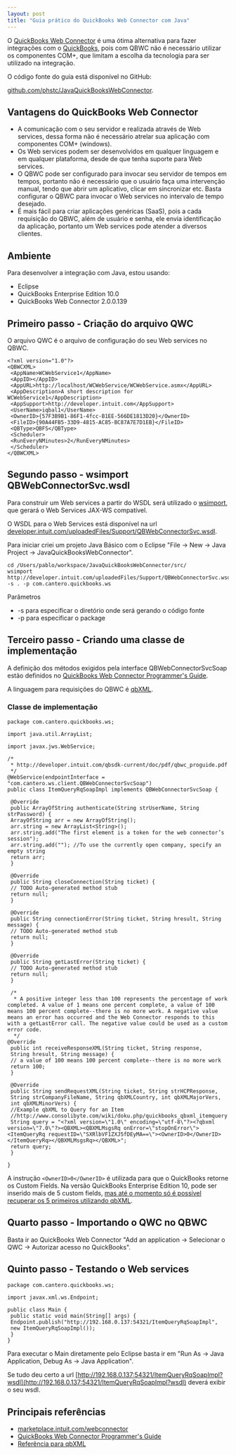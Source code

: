 ```yaml
---
layout: post
title: "Guia prático do QuickBooks Web Connector com Java"
---
```


O [QuickBooks Web Connector](http://marketplace.intuit.com/webconnector) é uma ótima alternativa para fazer integrações com o [QuickBooks](http://quickbooks.intuit.com), pois com QBWC não é necessário utilizar os componentes COM+, que limitam a escolha da tecnologia para ser utilizado na integração.

O código fonte do guia está disponível no GitHub:

[github.com/phstc/JavaQuickBooksWebConnector](http://github.com/phstc/JavaQuickBooksWebConnector).

## Vantagens do QuickBooks Web Connector

* A comunicação com o seu servidor e realizada através de Web services, dessa forma não é necessário atrelar sua aplicação com componentes COM+ (windows).
* Os Web services podem ser desenvolvidos em qualquer linguagem e em qualquer plataforma, desde de que tenha suporte para Web services.
* O QBWC pode ser configurado para invocar seu servidor de tempos em tempos, portanto não é necessário que o usuário faça uma intervenção manual, tendo que abrir um aplicativo, clicar em sincronizar etc. Basta configurar o QBWC para invocar o Web services no intervalo de tempo desejado.
* É mais fácil para criar aplicações genéricas (SaaS), pois a cada requisição do QBWC, além de usuário e senha, ele envia identificação da aplicação, portanto um Web services pode atender a diversos clientes.

## Ambiente

Para desenvolver a integração com Java, estou usando:

* Eclipse
* QuickBooks Enterprise Edition 10.0
* QuickBooks Web Connector 2.0.0.139

## Primeiro passo - Criação do arquivo QWC

O arquivo QWC é o arquivo de configuração do seu Web services no QBWC.

    <?xml version="1.0"?>
    <QBWCXML>
     <AppName>WCWebService1</AppName>
     <AppID></AppID>
     <AppURL>http://localhost/WCWebService/WCWebService.asmx</AppURL>
     <AppDescription>A short description for WCWebService1</AppDescription>
     <AppSupport>http://developer.intuit.com</AppSupport>
     <UserName>iqbal1</UserName>
     <OwnerID>{57F3B9B1-86F1-4fcc-B1EE-566DE1813D20}</OwnerID>
     <FileID>{90A44FB5-33D9-4815-AC85-BC87A7E7D1EB}</FileID>
     <QBType>QBFS</QBType>
     <Scheduler>
     <RunEveryNMinutes>2</RunEveryNMinutes>
     </Scheduler>
    </QBWCXML>

## Segundo passo - wsimport QBWebConnectorSvc.wsdl

Para construir um Web services a partir do WSDL será utilizado o [wsimport](http://download.oracle.com/docs/cd/E17802_01/webservices/webservices/docs/2.0/jaxws/wsimport.html), que gerará o Web Services JAX-WS compatível.

O WSDL para o Web Services está disponível na url [developer.intuit.com/uploadedFiles/Support/QBWebConnectorSvc.wsdl](http://developer.intuit.com/uploadedFiles/Support/QBWebConnectorSvc.wsdl).

Para iniciar criei um projeto Java Básico com o Eclipse "File -> New -> Java Project -> JavaQuickBooksWebConnector".

    cd /Users/pablo/workspace/JavaQuickBooksWebConnector/src/
    wsimport http://developer.intuit.com/uploadedFiles/Support/QBWebConnectorSvc.wsdl -s . -p com.cantero.quickbooks.ws

Parâmetros

* -s para especificar o diretório onde será gerando o código fonte
* -p para especificar o package

## Terceiro passo - Criando uma classe de implementação

A definição dos métodos exigidos pela interface QBWebConnectorSvcSoap estão definidos no [QuickBooks Web Connector Programmer's Guide](http://developer.intuit.com/qbsdk-current/doc/pdf/qbwc_proguide.pdf).

A linguagem para requisições do QBWC é [qbXML](http://developer.intuit.com/qbSDK-Current/Common/newOSR/index.html).

### Classe de implementação

    package com.cantero.quickbooks.ws;

    import java.util.ArrayList;

    import javax.jws.WebService;

    /*
     * http://developer.intuit.com/qbsdk-current/doc/pdf/qbwc_proguide.pdf
     */
    @WebService(endpointInterface = "com.cantero.ws.client.QBWebConnectorSvcSoap")
    public class ItemQueryRqSoapImpl implements QBWebConnectorSvcSoap {

     @Override
     public ArrayOfString authenticate(String strUserName, String strPassword) {
     ArrayOfString arr = new ArrayOfString();
     arr.string = new ArrayList<String>();
     arr.string.add("The first element is a token for the web connector’s session");
     arr.string.add(""); //To use the currently open company, specify an empty string
     return arr;
     }

     @Override
     public String closeConnection(String ticket) {
     // TODO Auto-generated method stub
     return null;
     }

     @Override
     public String connectionError(String ticket, String hresult, String message) {
     // TODO Auto-generated method stub
     return null;
     }

     @Override
     public String getLastError(String ticket) {
     // TODO Auto-generated method stub
     return null;
     }

     /*
      * A positive integer less than 100 represents the percentage of work completed. A value of 1 means one percent complete, a value of 100 means 100 percent complete--there is no more work. A negative value means an error has occurred and the Web Connector responds to this with a getLastError call. The negative value could be used as a custom error code.
      */
    @Override
     public int receiveResponseXML(String ticket, String response,
     String hresult, String message) {
     // a value of 100 means 100 percent complete--there is no more work
     return 100;
     }

     @Override
     public String sendRequestXML(String ticket, String strHCPResponse,
     String strCompanyFileName, String qbXMLCountry, int qbXMLMajorVers,
     int qbXMLMinorVers) {
     //Example qbXML to Query for an Item
     //http://www.consolibyte.com/wiki/doku.php/quickbooks_qbxml_itemquery
     String query = "<?xml version=\"1.0\" encoding=\"utf-8\"?><?qbxml version=\"7.0\"?><QBXML><QBXMLMsgsRq onError=\"stopOnError\"><ItemQueryRq requestID=\"SXRlbVF1ZXJ5fDEyMA==\"><OwnerID>0</OwnerID></ItemQueryRq></QBXMLMsgsRq></QBXML>";
     return query;
     }

    }

A instrução ```<OwnerID>0</OwnerID>``` é utilizada para que o QuickBooks retorne os Custom Fields. Na versão QuickBooks Enterprise Edition 10, pode ser inserido mais de 5 custom fields, [mas até o momento só é possível recuperar os 5 primeiros utilizando qbXML](https://idnforums.intuit.com/messageview.aspx?catid=7&amp;threadid=13998).

## Quarto passo - Importando o QWC no QBWC

Basta ir ao QuickBooks Web Connector "Add an application -> Selecionar o QWC -> Autorizar acesso no QuickBooks".

## Quinto passo - Testando o Web services

    package com.cantero.quickbooks.ws;

    import javax.xml.ws.Endpoint;

    public class Main {
     public static void main(String[] args) {
     Endpoint.publish("http://192.168.0.137:54321/ItemQueryRqSoapImpl",
     new ItemQueryRqSoapImpl());
     }
    }

Para executar o Main diretamente pelo Eclipse basta ir em "Run As -> Java Application, Debug As -> Java Application".

Se tudo deu certo a url [http://192.168.0.137:54321/ItemQueryRqSoapImpl?wsdl](http://192.168.0.137:54321/ItemQueryRqSoapImpl?wsdl) deverá exibir o seu wsdl.

## Principais referências

* [marketplace.intuit.com/webconnector](http://marketplace.intuit.com/webconnector)
* [QuickBooks Web Connector Programmer's Guide](http://developer.intuit.com/qbsdk-current/doc/pdf/qbwc_proguide.pdf)
* [Referência para qbXML](http://developer.intuit.com/qbSDK-Current/Common/newOSR/index.html)
